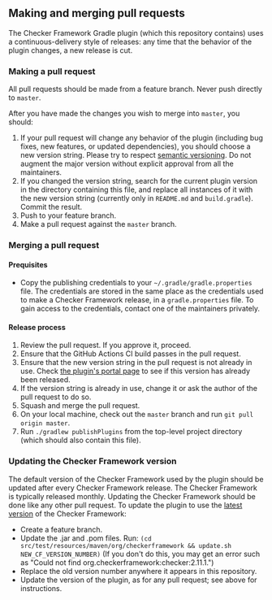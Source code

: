 ## Making and merging pull requests

The Checker Framework Gradle plugin (which this repository contains)
uses a continuous-delivery style of releases: any time that the
behavior of the plugin changes, a new release is cut.

### Making a pull request

All pull requests should be made from a feature branch. Never push
directly to `master`.

After you have made the changes you wish to merge into `master`,
you should:
1. If your pull request will change any behavior of the plugin (including
   bug fixes, new features, or updated dependencies), you should choose a new version string. Please
   try to respect [semantic versioning](https://semver.org/). Do not augment
   the major version without explicit approval from all the maintainers.
2. If you changed the version string, search for the current plugin version
   in the directory containing this file, and replace all instances of it with
   the new version string (currently only in `README.md` and `build.gradle`).
   Commit the result.
3. Push to your feature branch.
4. Make a pull request against the `master` branch.

### Merging a pull request

#### Prequisites

* Copy the publishing credentials to your `~/.gradle/gradle.properties` file.
The credentials are stored in the same place as the credentials used to make
a Checker Framework release, in a `gradle.properties` file.
To gain access to the credentials, contact one of the maintainers privately.

#### Release process

1. Review the pull request. If you approve it, proceed.
2. Ensure that the GitHub Actions CI build passes in the pull request.
3. Ensure that the new version string in the pull request is not already in use. Check
[the plugin's portal page](https://plugins.gradle.org/plugin/org.checkerframework)
to see if this version has already been released.
4. If the version string is already in use, change it or ask the author of the pull
request to do so.
5. Squash and merge the pull request.
6. On your local machine, check out the `master` branch and run `git pull origin master`.
7. Run `./gradlew publishPlugins` from the top-level project directory
(which should also contain this file).

### Updating the Checker Framework version

The default version of the Checker Framework used by the plugin
should be updated after every Checker Framework release.
The Checker Framework is typically released monthly.
Updating the Checker Framework should
be done like any other pull request. To update the plugin to
use the [latest version](https://github.com/typetools/checker-framework/blob/master/changelog.txt)
of the Checker Framework:
   * Create a feature branch.
   * Update the .jar and .pom files.
     Run: `(cd src/test/resources/maven/org/checkerframework && update.sh NEW_CF_VERSION_NUMBER)`
     (If you don't do this, you may get an error such as
     "Could not find org.checkerframework:checker:2.11.1.")
   * Replace the old version number anywhere it appears in this repository.
   * Update the version of the plugin, as for any pull request; see above for instructions.
